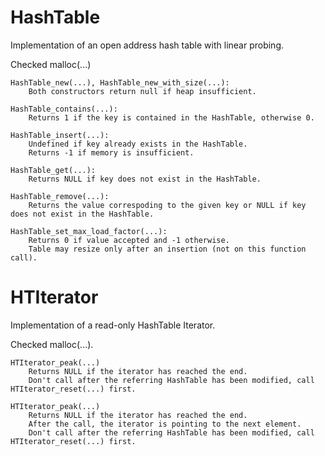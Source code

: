 # HashTable
Implementation of an open address hash table with linear probing.

Checked malloc(...)
  
    HashTable_new(...), HashTable_new_with_size(...):
        Both constructors return null if heap insufficient.
        
    HashTable_contains(...):
        Returns 1 if the key is contained in the HashTable, otherwise 0.
        
    HashTable_insert(...):
        Undefined if key already exists in the HashTable.
        Returns -1 if memory is insufficient.
        
    HashTable_get(...):
        Returns NULL if key does not exist in the HashTable.
        
    HashTable_remove(...):
        Returns the value correspoding to the given key or NULL if key does not exist in the HashTable.
    
    HashTable_set_max_load_factor(...):
        Returns 0 if value accepted and -1 otherwise.
        Table may resize only after an insertion (not on this function call).
        
# HTIterator
  Implementation of a read-only HashTable Iterator.
  
  Checked malloc(...).
  
    HTIterator_peak(...) 
        Returns NULL if the iterator has reached the end.
        Don't call after the referring HashTable has been modified, call HTIterator_reset(...) first.
        
    HTIterator_peak(...)
        Returns NULL if the iterator has reached the end.
        After the call, the iterator is pointing to the next element.
        Don't call after the referring HashTable has been modified, call HTIterator_reset(...) first.
